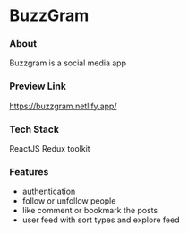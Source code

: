 # BuzzGram

### About
Buzzgram is a social media app 

### Preview Link 
https://buzzgram.netlify.app/

### Tech Stack
ReactJS
Redux toolkit

### Features
- authentication
- follow or unfollow people
- like comment or bookmark the posts
- user feed with sort types and explore feed 
